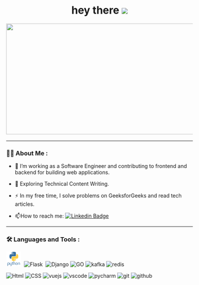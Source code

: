 <!---
<div id="header" align="center">
  <img src="https://media.giphy.com/media/M9gbBd9nbDrOTu1Mqx/giphy.gif" width="100"/>
</div>

<div id="badges">
  <a href="your-linkedin-URL">
    <img src="https://img.shields.io/badge/LinkedIn-blue?style=for-the-badge&logo=linkedin&logoColor=white" alt="LinkedIn Badge"/>
  </a>
  <a href="your-youtube-URL">
    <img src="https://img.shields.io/badge/YouTube-red?style=for-the-badge&logo=youtube&logoColor=white" alt="Youtube Badge"/>
  </a>
  <a href="your-twitter-URL">
    <img src="https://img.shields.io/badge/Twitter-blue?style=for-the-badge&logo=twitter&logoColor=white" alt="Twitter Badge"/>
  </a>
</div
--->


<div align="center">
  <h1>
  hey there
  <img src="https://media.giphy.com/media/hvRJCLFzcasrR4ia7z/giphy.gif" width="30px"/>
</h1>
  <img src="https://media.giphy.com/media/dWesBcTLavkZuG35MI/giphy.gif" width="600" height="300"/>
  
</div>

---

### :man_technologist: About Me :
- :telescope: I’m working as a Software Engineer and contributing to frontend and backend for building web applications.

- :seedling: Exploring Technical Content Writing.

- :zap: In my free time, I solve problems on GeeksforGeeks and read tech articles.

- :mailbox:How to reach me: [![Linkedin Badge](https://img.shields.io/badge/-kakbar-blue?style=flat&logo=Linkedin&logoColor=white)](your-linkedin-url)


---

### :hammer_and_wrench: Languages and Tools :
<div>
  
          
  <img src="https://github.com/devicons/devicon/blob/master/icons/python/python-original-wordmark.svg" title="Python" alt="Python" width="40" height="40"/>&nbsp;
  <img src="https://cdn.jsdelivr.net/gh/devicons/devicon/icons/flask/flask-original-wordmark.svg" title="Flask" alt="Flask" width="40" height="40"/>&nbsp;
<img src="https://cdn.jsdelivr.net/gh/devicons/devicon/icons/django/django-plain.svg" title="Django" alt="Django" width="40" height="40" />
<img src="https://cdn.jsdelivr.net/gh/devicons/devicon/icons/go/go-original-wordmark.svg" title="GO" alt="GO" width="40" height="40" />
<img src="https://cdn.jsdelivr.net/gh/devicons/devicon/icons/apachekafka/apachekafka-original.svg" title="kafka" alt="kafka" width="40" height="40" />
<img src="https://cdn.jsdelivr.net/gh/devicons/devicon/icons/redis/redis-original-wordmark.svg" title="redis" alt="redis" width="40" height="40"/>
          
<img src="https://cdn.jsdelivr.net/gh/devicons/devicon/icons/html5/html5-original-wordmark.svg" title="Html" alt="Html" width="40" height="40"/>
<img src="https://cdn.jsdelivr.net/gh/devicons/devicon/icons/css3/css3-original-wordmark.svg" title="CSS" alt="CSS" width="40" height="40" />
<img src="https://cdn.jsdelivr.net/gh/devicons/devicon/icons/vuejs/vuejs-original-wordmark.svg" title="vuejs" alt="vuejs" width="40" height="40" />
<img src="https://cdn.jsdelivr.net/gh/devicons/devicon/icons/vscode/vscode-original-wordmark.svg" title="vscode" alt="vscode" width="40" height="40" />
<img src="https://cdn.jsdelivr.net/gh/devicons/devicon/icons/pycharm/pycharm-original-wordmark.svg" title="pycharm" alt="pycharm" width="40" height="40" />
<img src="https://cdn.jsdelivr.net/gh/devicons/devicon/icons/git/git-original.svg"  title="git" alt="git" width="40" height="40" />
<img src="https://cdn.jsdelivr.net/gh/devicons/devicon/icons/github/github-original-wordmark.svg"  title="github" alt="github" width="40" height="40"/>
          


          
          
          
          
          

</div>
